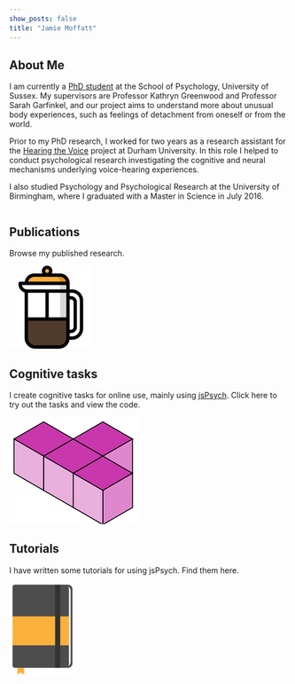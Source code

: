 ```yaml
---
show_posts: false
title: "Jamie Moffatt"
---
```

## About Me
I am currently a <a href="https://profiles.sussex.ac.uk/p445682-jamie-moffatt">PhD student</a> at the School of Psychology, University of Sussex. My supervisors are Professor Kathryn Greenwood and Professor Sarah Garfinkel, and our project aims to understand more about unusual body experiences, such as feelings of detachment from oneself or from the world.

Prior to my PhD research, I worked for two years as a research assistant for the <a href="https://hearingthevoice.org/">Hearing the Voice</a> project at Durham University. In this role I helped to conduct psychological research investigating the cognitive and neural mechanisms underlying voice-hearing experiences.

I also studied Psychology and Psychological Research at the University of Birmingham, where I graduated with a Master in Science in July 2016.

<div class="row publications" onclick="window.location='/publications'">
<div class="column left">
<h2>Publications</h2>
<p>Browse my published research.</p>
</div>
<div class="column right">
<img src="assets/img/coffee.png"/>
</div>

</div>

<div class="row tasks" onclick="window.location='/digit_span'">
<div class="column left">
<h2>Cognitive tasks</h2>
<p>I create cognitive tasks for online use, mainly using <a href="https://www.jspsych.org/7.0/">jsPsych</a>. Click here to try out the tasks and view the code.</p>
</div>

<div class="column right">
<img src="assets/img/t_block.png"/>
</div>

</div>

<div class="row tutorials" onclick="window.location='/jspsych'">
<div class="column left">
<h2>Tutorials</h2>
<p>I have written some tutorials for using jsPsych. Find them here.</p>
</div>
<div class="column right">
<img src="assets/img/notebook.png"/>
</div>

</div>
